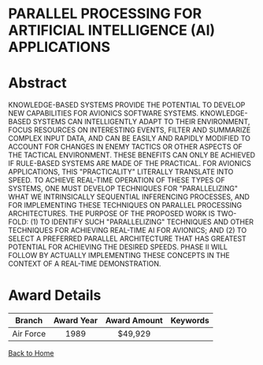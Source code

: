 
PARALLEL PROCESSING FOR ARTIFICIAL INTELLIGENCE (AI) APPLICATIONS
=================================================================

# Abstract


KNOWLEDGE-BASED SYSTEMS PROVIDE THE POTENTIAL TO DEVELOP NEW CAPABILITIES FOR AVIONICS SOFTWARE SYSTEMS. KNOWLEDGE-BASED SYSTEMS CAN INTELLIGENTLY ADAPT TO THEIR ENVIRONMENT, FOCUS RESOURCES ON INTERESTING EVENTS, FILTER AND SUMMARIZE COMPLEX INPUT DATA, AND CAN BE EASILY AND RAPIDLY MODIFIED TO ACCOUNT FOR CHANGES IN ENEMY TACTICS OR OTHER ASPECTS OF THE TACTICAL ENVIRONMENT. THESE BENEFITS CAN ONLY BE ACHIEVED IF RULE-BASED SYSTEMS ARE MADE OF THE PRACTICAL. FOR AVIONICS APPLICATIONS, THIS "PRACTICALITY" LITERALLY TRANSLATE INTO SPEED. TO ACHIEVE REAL-TIME OPERATION OF THESE TYPES OF SYSTEMS, ONE MUST DEVELOP TECHNIQUES FOR "PARALLELIZING" WHAT WE INTRINSICALLY SEQUENTIAL INFERENCING PROCESSES, AND FOR IMPLEMENTING THESE TECHNIQUES ON PARALLEL PROCESSING ARCHITECTURES. THE PURPOSE OF THE PROPOSED WORK IS TWO-FOLD: (1) TO IDENTIFY SUCH "PARALLELIZING" TECHNIQUES AND OTHER TECHNIQUES FOR ACHIEVING REAL-TIME AI FOR AVIONICS; AND (2) TO SELECT A PREFERRED PARALLEL ARCHITECTURE THAT HAS GREATEST POTENTIAL FOR ACHIEVING THE DESIRED SPEEDS. PHASE II WILL FOLLOW BY ACTUALLY IMPLEMENTING THESE CONCEPTS IN THE CONTEXT OF A REAL-TIME DEMONSTRATION.  

# Award Details

|Branch|Award Year|Award Amount|Keywords|
| :---: | :---: | :---: | :---: |
|Air Force|1989|$49,929||
  
  


[Back to Home](https://github.com/chrischow/dod_sbir_awards#127)
